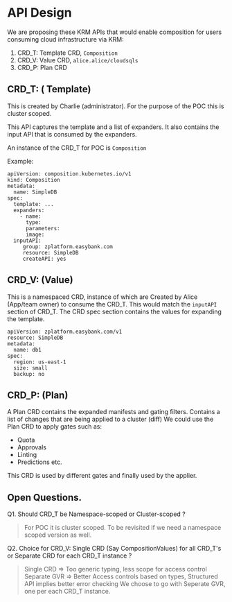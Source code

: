 
# API Design

We are proposing these KRM APIs that would enable composition for users consuming cloud infrastructure via KRM:

1. CRD_T: Template CRD, `Composition`
2. CRD_V: Value CRD, `alice.alice/cloudsqls`
3. CRD_P: Plan CRD

## CRD_T: ( Template)

This is created by Charlie (administrator).
For the purpose of the POC this is cluster scoped.

This API captures the template and a list of expanders.
It also contains the input API that is consumed by the expanders.

An instance of the CRD_T for POC is `Composition`

Example:
```
apiVersion: composition.kubernetes.io/v1
kind: Composition
metadata:
  name: SimpleDB
spec:
  template: ...
  expanders:
    - name:
      type:
      parameters:
      image:
  inputAPI:
     group: zplatform.easybank.com
     resource: SimpleDB
     createAPI: yes
```

## CRD_V: (Value)

This is a namespaced CRD, instance of which are Created by Alice (App/team owner) to consume the CRD_T. This would match the `inputAPI` section of CRD_T. The CRD spec section contains the values for expanding the template.

```
apiVersion: zplatform.easybank.com/v1
resource: SimpleDB
metadata:
  name: db1
spec:
  region: us-east-1
  size: small
  backup: no
```

## CRD_P: (Plan)

A Plan CRD contains the expanded manifests and gating filters.
Contains a list of changes that are being applied to a cluster (diff)
We could use the Plan CRD to apply gates such as:
* Quota
* Approvals
* Linting
* Predictions etc.

This CRD is used by different gates and finally used by the applier.


## Open Questions.

Q1. Should CRD_T be Namespace-scoped or Cluster-scoped ?
> For POC it is cluster scoped. To be revisited if we need a namespace scoped version as well.

Q2. Choice for CRD_V: Single CRD (Say CompositionValues) for all CRD_T's or Separate CRD for each CRD_T instance ?
>  Single CRD => Too generic typing, less scope for access control
>  Separate GVR => Better Access controls based on types, Structured API implies better error checking
>  We choose to go with Seperate GVR, one per each CRD_T instance.
